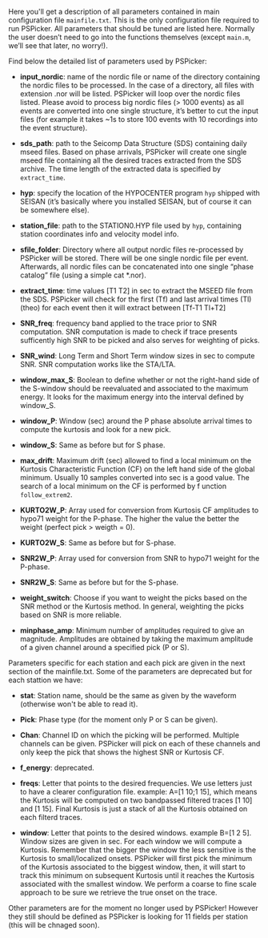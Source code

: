 
Here you'll get a description of all parameters contained in main configuration file `mainfile.txt`. This is the only configuration file required to run PSPicker. All parameters that should be tuned are listed here. Normally the user doesn’t need to go into the functions themselves (except `main.m`, we’ll see that later, no worry!).

Find below the detailed list of parameters used by PSPicker:

* **input_nordic**: name of the nordic file or name of the directory containing the nordic files to be processed. In the case of a directory, all files with extension .nor will be listed. PSPicker will loop over the nordic files listed. Please avoid to process big nordic files (> 1000 events) as all events are converted into one single structure, it’s better to cut the input files (for example it takes ~1s to store 100 events with 10 recordings into the event structure).

* **sds_path**: path to the Seicomp Data Structure (SDS) containing daily mseed files. Based on phase arrivals, PSPicker will create one single mseed file containing all the desired traces extracted from the SDS archive. The time length of the extracted data is specified by `extract_time`.

* **hyp**: specify the location of the HYPOCENTER program `hyp` shipped with SEISAN (it’s basically where you installed SEISAN, but of course it can be somewhere else).

* **station_file**: path to the STATION0.HYP file used by `hyp`, containing station coordinates info and velocity model info.   

* **sfile_folder**: Directory where all output nordic files re-processed by PSPicker will be stored. There will be one single nordic file per event. Afterwards, all nordic files can be concatenated into one single “phase catalog” file (using a simple cat *.nor).

* **extract_time**: time values [T1 T2] in sec to extract the MSEED file from the SDS. PSPicker will check for the first (Tf) and last arrival times (Tl) (theo) for each event then it will extract between [Tf-T1 Tl+T2]

* **SNR_freq**: frequency band applied to the trace prior to SNR computation. SNR computation is made to check if trace presents sufficently high SNR to be picked and also serves for weighting of picks.

* **SNR_wind**: Long Term and Short Term window sizes in sec to compute SNR. SNR computation works like the STA/LTA.

* **window_max_S**: Boolean to define whether or not the right-hand side of the S-window should be reevaluated and associated to the maximum energy. It looks for the maximum energy into the interval defined by window_S.   

* **window_P**: Window (sec) around the P phase absolute arrival times to compute the kurtosis and look for a new pick.   

* **window_S**: Same as before but for S phase.   

* **max_drift**: Maximum drift (sec) allowed to find a local minimum on the Kurtosis Characteristic Function (CF) on the left hand side of the global minimum. Usually 10 samples converted into sec is a good value. The search of a local minimum on the CF is performed by f unction `follow_extrem2`.  

* **KURTO2W_P**: Array used for conversion from Kurtosis CF amplitudes to hypo71 weight for the P-phase. The higher the value the better the weight (perfect pick > weigth = 0).  

* **KURTO2W_S**: Same as before but for S-phase.  

* **SNR2W_P**: Array used for conversion from SNR to hypo71 weight for the P-phase.

* **SNR2W_S**: Same as before but for the S-phase.

* **weight_switch**: Choose if you want to weight the picks based on the SNR method or the Kurtosis method. In general, weighting the picks based on SNR is more reliable.  

* **minphase_amp**: Minimum number of amplitudes required to give an magnitude. Amplitudes are obtained by taking the maximum amplitude of a given channel around a specified pick (P or S).  


Parameters specific for each station and each pick are given in the next section of the mainfile.txt. Some of the parameters are deprecated but for each stattion we have:   

* **stat**: Station name, should be the same as given by the waveform (otherwise won't be able to read it).  

* **Pick**: Phase type (for the moment only P or S can be given).

* **Chan**: Channel ID on which the picking will be performed. Multiple channels can be given. PSPicker will pick on each of these channels and only keep the pick that shows the highest SNR or Kurtosis CF.

* **f_energy**: deprecated.   

* **freqs**: Letter that points to the desired frequencies. We use letters just to have a clearer configuration file. example: A=[1 10;1 15], which means the Kurtosis will be computed on two bandpassed filtered traces [1 10] and [1 15]. Final Kurtosis is just a stack of all the Kurtosis obtained on each filterd traces.

* **window**: Letter that points to the desired windows. example B=[1 2 5]. Window sizes are given in sec. For each window we will compute a Kurtosis. Remember that the bigger the window the less sensitive is the Kurtosis to small/localized onsets. PSPicker will first pick the minimum of the Kurtosis associated to the biggest window, then, it will start to track this minimum on subsequent Kurtosis until it reaches the Kurtosis associated with the smallest window. We perform a coarse to fine scale approach to be sure we retrieve the true onset on the trace.  

Other parameters are for the moment no longer used by PSPicker! However they still should be defined as PSPicker is looking for 11 fields per station (this will be chnaged soon).  
